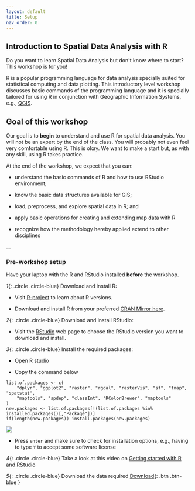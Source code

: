 ```yaml
---
layout: default
title: Setup
nav_order: 0
---
```

## Introduction to Spatial Data Analysis with R

Do you want to learn Spatial Data Analysis but don't know where to start? This workshop is for you! 


R is a popular programming language for data analysis specially suited for statistical computing and data plotting.  This introductory level workshop discusses basic commands of the programming language and it is specially tailored 
for using R in conjunction with Geographic Information Systems, e.g., [QGIS](https://www.qgis.org/en/site/).




## Goal of this workshop

Our goal is to **begin** to understand and use R for spatial data analysis. You will not be an expert by the end of the class. You will probably not even feel very comfortable using R. This is okay. We want to make a start but, as with any skill, using R takes practice.


At the end of the workshop, we expect that you can:

* understand the basic commands of R and how to use RStudio environment;

* know the basic data structures available for GIS;

* load, preprocess, and explore spatial data in R; and

* apply basic operations for creating and extending map data with R

* recognize how the methodology hereby applied extend to other disciplines


__

### Pre-workshop setup 

Have your laptop with the R and RStudio installed **before** the workshop.

*1*{: .circle .circle-blue} Download and install R:

* Visit [R-project](https://www.r-project.org) to learn about R versions.

* Download and install R from your preferred [CRAN Mirror here](https://cran.r-project.org/mirrors.html).

*2*{: .circle .circle-blue} Download and install RStudio:

* Visit the [RStudio](https://www.rstudio.com/products/rstudio/download/#download) web page to choose the RStudio version you want to download and install.

*3*{: .circle .circle-blue} Install the required packages:

* Open R studio

* Copy the command below
```
list.of.packages <- c(
    "dplyr", "ggplot2", "raster", "rgdal", "rasterVis", "sf", "tmap", "spatstat", 
    "maptools", "spdep", "classInt", "RColorBrewer", "maptools"
)
new.packages <- list.of.packages[!(list.of.packages %in% installed.packages()[,"Package"])]
if(length(new.packages)) install.packages(new.packages)
```

<img src="{{site.baseurl}}/content/fig/packages.png">

* Press `enter` and make sure to check for installation options, e.g., having to type `Y` to accept some software license

*4*{: .circle .circle-blue} Take a look at this video on [Getting started with R and RStudio](https://www.youtube.com/watch?v=lVKMsaWju8w) 

*5*{: .circle .circle-blue} Download the data required [Download](https://github.com/ubc-library-rc/gis-with-R/raw/master/data.zip){: .btn .btn-blue } 

